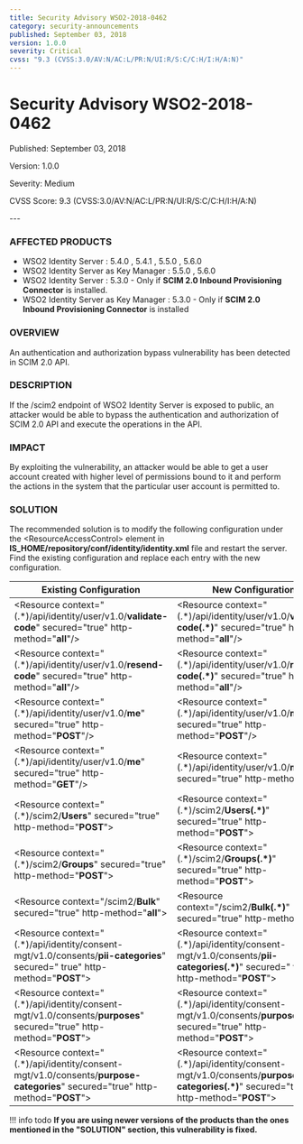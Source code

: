 ```yaml
---
title: Security Advisory WSO2-2018-0462
category: security-announcements
published: September 03, 2018
version: 1.0.0
severity: Critical
cvss: "9.3 (CVSS:3.0/AV:N/AC:L/PR:N/UI:R/S:C/C:H/I:H/A:N)"
---
```


# Security Advisory WSO2-2018-0462

<p class="doc-info">Published: September 03, 2018</p>
<p class="doc-info">Version: 1.0.0</p>
<p class="doc-info">Severity: Medium</p>
<p class="doc-info">CVSS Score: 9.3 (CVSS:3.0/AV:N/AC:L/PR:N/UI:R/S:C/C:H/I:H/A:N)</p>
---

### AFFECTED PRODUCTS
* WSO2 Identity Server : 5.4.0 , 5.4.1 , 5.5.0 , 5.6.0
* WSO2 Identity Server as Key Manager : 5.5.0 , 5.6.0
* WSO2 Identity Server : 5.3.0 - Only if **SCIM 2.0 Inbound Provisioning Connector** is installed.
* WSO2 Identity Server as Key Manager : 5.3.0 - Only if **SCIM 2.0 Inbound Provisioning Connector** is installed


### OVERVIEW
An authentication and authorization bypass vulnerability has been detected in SCIM 2.0 API.


### DESCRIPTION
If the /scim2 endpoint of WSO2 Identity Server is exposed to public, an attacker would be able to bypass the authentication and authorization of SCIM 2.0 API and execute the operations in the API.


### IMPACT
By exploiting the vulnerability, an attacker would be able to get a user account created with higher level of permissions bound to it and perform the actions in the system that the particular user account is permitted to.


### SOLUTION
The recommended solution is to modify the following configuration under the <ResourceAccessControl\> element in **IS_HOME/repository/conf/identity/identity.xml** file and restart the server. Find the existing configuration and replace each entry with the new configuration.


| **Existing Configuration**                      | **New Configuration** |
|------------------------------------------------ | --------------------------------------------------------- |
| <Resource context="(.\*)/api/identity/user/v1.0/**validate-code**" secured="true" http-method="**all**"/\>                      | <Resource context="(.\*)/api/identity/user/v1.0/**validate-code(.\*)**" secured="true" http-method="**all**"/\>                      |
| <Resource context="(.\*)/api/identity/user/v1.0/**resend-code**" secured="true" http-method="**all**"/\>                        | <Resource context="(.\*)/api/identity/user/v1.0/**resend-code(.\*)**" secured="true" http-method="**all**"/\>                        |
| <Resource context="(.\*)/api/identity/user/v1.0/**me**" secured="true" http-method="**POST**"/\>                                | <Resource context="(.\*)/api/identity/user/v1.0/**me(.\*)**" secured="true" http-method="**POST**"/\>                                |
| <Resource context="(.\*)/api/identity/user/v1.0/**me**" secured="true" http-method="**GET**"/\>                                 | <Resource context="(.\*)/api/identity/user/v1.0/**me(.\*)**" secured="true" http-method="b"/\>                                       |
| <Resource context="(.\*)/scim2/**Users**" secured="true" http-method="**POST**"\>                                               | <Resource context="(.\*)/scim2/**Users(.\*)**" secured="true" http-method="**POST**"\>                                               |
| <Resource context="(.\*)/scim2/**Groups**" secured="true" http-method="**POST**"\>                                              | <Resource context="(.\*)/scim2/**Groups(.\*)**" secured="true" http-method="**POST**"\>                                              |
| <Resource context="/scim2/**Bulk**" secured="true" http-method="**all**"\>                                                      | <Resource context="/scim2/**Bulk(.\*)**" secured="true" http-method="**all**"\>                                                      |
| <Resource context="(.\*)/api/identity/consent-mgt/v1.0/consents/**pii-categories**" secured=" true" http-method="**POST**"\>    | <Resource context="(.\*)/api/identity/consent-mgt/v1.0/consents/**pii-categories(.\*)**" secured=" true" http-method="**POST**"\>    |
| <Resource context="(.\*)/api/identity/consent-mgt/v1.0/consents/**purposes**" secured="true" http-method="**POST**"\>           | <Resource context="(.\*)/api/identity/consent-mgt/v1.0/consents/**purposes(.\*)**" secured="true" http-method="**POST**"\>           |
| <Resource context="(.\*)/api/identity/consent-mgt/v1.0/consents/**purpose-categories**" secured="true" http-method="**POST**"\> | <Resource context="(.\*)/api/identity/consent-mgt/v1.0/consents/**purpose-categories(.\*)**" secured="true" http-method="**POST**"\> |


!!! info todo
    **If you are using newer versions of the products than the ones mentioned in the "SOLUTION" section, this vulnerability is fixed.**

